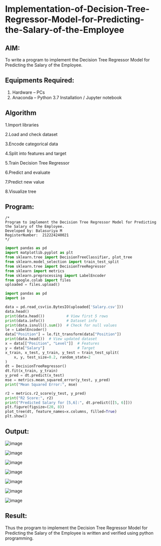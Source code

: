 # Implementation-of-Decision-Tree-Regressor-Model-for-Predicting-the-Salary-of-the-Employee

## AIM:
To write a program to implement the Decision Tree Regressor Model for Predicting the Salary of the Employee.

## Equipments Required:
1. Hardware – PCs
2. Anaconda – Python 3.7 Installation / Jupyter notebook

## Algorithm
1.Import libraries

2.Load and check dataset

3.Encode categorical data

4.Split into features and target

5.Train Decision Tree Regressor

6.Predict and evaluate

7.Predict new value

8.Visualize tree


## Program:
```
/*
Program to implement the Decision Tree Regressor Model for Predicting the Salary of the Employee.
Developed by: Balasuriya M
RegisterNumber:  212224240021
*/
```
```python
import pandas as pd
import matplotlib.pyplot as plt
from sklearn.tree import DecisionTreeClassifier, plot_tree
from sklearn.model_selection import train_test_split
from sklearn.tree import DecisionTreeRegressor
from sklearn import metrics
from sklearn.preprocessing import LabelEncoder
from google.colab import files
uploaded = files.upload()

import pandas as pd
import io

data = pd.read_csv(io.BytesIO(uploaded['Salary.csv']))
data.head()
print(data.head())          # View first 5 rows
print(data.info())          # Dataset info
print(data.isnull().sum())  # Check for null values
le = LabelEncoder()
data["Position"] = le.fit_transform(data["Position"])
print(data.head())  # View updated dataset
x = data[["Position", "Level"]]  # Features
y = data["Salary"]               # Target
x_train, x_test, y_train, y_test = train_test_split(
    x, y, test_size=0.2, random_state=2
)
dt = DecisionTreeRegressor()
dt.fit(x_train, y_train)
y_pred = dt.predict(x_test)
mse = metrics.mean_squared_error(y_test, y_pred)
print("Mean Squared Error:", mse)

r2 = metrics.r2_score(y_test, y_pred)
print("R2 Score:", r2)
print("Predicted Salary for [5,6]:", dt.predict([[5, 6]]))
plt.figure(figsize=(20, 8))
plot_tree(dt, feature_names=x.columns, filled=True)
plt.show()

```

## Output:

![image](https://github.com/user-attachments/assets/3b0d4a94-7e54-4539-9005-1fdede334905)

![image](https://github.com/user-attachments/assets/6f0b7572-7595-4df1-b58b-5a534a171ce4)

![image](https://github.com/user-attachments/assets/18825212-7306-4c15-8580-f7f03981d8fc)

![image](https://github.com/user-attachments/assets/dc02433e-a473-49fa-9239-d745b1323684)

![image](https://github.com/user-attachments/assets/63200413-d73f-4083-b124-7ae51ad846bd)

![image](https://github.com/user-attachments/assets/68569903-d3d8-4775-ba9b-e73a20572e7b)

![image](https://github.com/user-attachments/assets/edf8ddd7-6b95-415e-99b2-b52d5c074ee0)


## Result:
Thus the program to implement the Decision Tree Regressor Model for Predicting the Salary of the Employee is written and verified using python programming.
